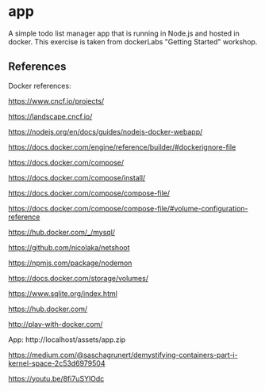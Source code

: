 # app

A simple todo list manager app that is running in Node.js and hosted in docker. This exercise is taken from dockerLabs "Getting Started" workshop.

## References

Docker references: 

https://www.cncf.io/projects/ 

https://landscape.cncf.io/ 

https://nodejs.org/en/docs/guides/nodejs-docker-webapp/ 

https://docs.docker.com/engine/reference/builder/#dockerignore-file 

https://docs.docker.com/compose/ 

https://docs.docker.com/compose/install/ 

https://docs.docker.com/compose/compose-file/ 

https://docs.docker.com/compose/compose-file/#volume-configuration-reference 

https://hub.docker.com/_/mysql/ 

https://github.com/nicolaka/netshoot 

https://npmjs.com/package/nodemon 

https://docs.docker.com/storage/volumes/ 

https://www.sqlite.org/index.html 

https://hub.docker.com/ 

http://play-with-docker.com/ 

App: http://localhost/assets/app.zip 

https://medium.com/@saschagrunert/demystifying-containers-part-i-kernel-space-2c53d6979504 

https://youtu.be/8fi7uSYlOdc

